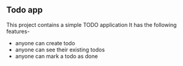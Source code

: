 ##  Todo app
This project contains a simple TODO application
It has the following features-

- anyone can create todo
- anyone can see their existing todos
- anyone can mark a todo as done